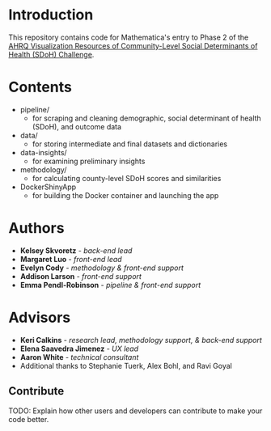 # Introduction 
This repository contains code for Mathematica's entry to Phase 2 of the [AHRQ Visualization Resources of Community-Level Social Determinants of Health (SDoH) Challenge](https://www.ahrq.gov/sdoh-challenge/index.html).

# Contents
* pipeline/
  * for scraping and cleaning demographic, social determinant of health (SDoH), and outcome data
* data/
  * for storing intermediate and final datasets and dictionaries
* data-insights/
  * for examining preliminary insights
* methodology/
  * for calculating county-level SDoH scores and similarities
* DockerShinyApp
  * for building the Docker container and launching the app

# Authors
* **Kelsey Skvoretz** - *back-end lead*
* **Margaret Luo** - *front-end lead*
* **Evelyn Cody** - *methodology & front-end support*
* **Addison Larson** - *front-end support*
* **Emma Pendl-Robinson** - *pipeline & front-end support*

# Advisors
* **Keri Calkins** - *research lead, methodology support, & back-end support*
* **Elena Saavedra Jimenez** - *UX lead*
* **Aaron White** - *technical consultant*
* Additional thanks to Stephanie Tuerk, Alex Bohl, and Ravi Goyal

## Contribute
TODO: Explain how other users and developers can contribute to make your code better. 
